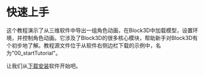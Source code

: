 # 快速上手

这个教程演示了从三维软件中导出一组角色动画，在Block3D中加载模型，设置环境，并控制角色动画。它涉及了Block3D的很多核心模块，帮助新手对Block3D有个初步地了解。教程源文件位于从软件右侧边栏下载的示例中，名为"00_startTutorial"。

让我们从[下载安装](./1-install.md)软件开始吧。